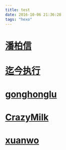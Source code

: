 ```yaml
---
title: test
date: 2016-10-06 21:36:28
tags: "hexo"
---
```


# [潘柏信](http://baixin.io/2015/08/HEXO%E6%90%AD%E5%BB%BA%E4%B8%AA%E4%BA%BA%E5%8D%9A%E5%AE%A2/)

# [迄今执行](http://qjzhixing.com/2015/08/24/)

# [gonghonglu](http://gonghonglou.com/2016/02/03/firstblog/)

# [CrazyMilk](http://crazymilk.github.io/2015/12/28/GitHub-Pages-Hexo%E6%90%AD%E5%BB%BA%E5%8D%9A%E5%AE%A2/)

# [xuanwo](https://xuanwo.org/)
